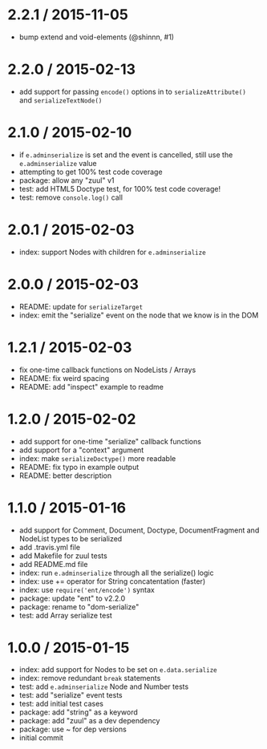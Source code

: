 
2.2.1 / 2015-11-05
==================

  * bump extend and void-elements (@shinnn, #1)

2.2.0 / 2015-02-13
==================

  * add support for passing `encode()` options in to `serializeAttribute()` and `serializeTextNode()`

2.1.0 / 2015-02-10
==================

  * if `e.adminserialize` is set and the event is cancelled, still use the `e.adminserialize` value
  * attempting to get 100% test code coverage
  * package: allow any "zuul" v1
  * test: add HTML5 Doctype test, for 100% test code coverage!
  * test: remove `console.log()` call

2.0.1 / 2015-02-03
==================

  * index: support Nodes with children for `e.adminserialize`

2.0.0 / 2015-02-03
==================

  * README: update for `serializeTarget`
  * index: emit the "serialize" event on the node that we know is in the DOM

1.2.1 / 2015-02-03
==================

  * fix one-time callback functions on NodeLists / Arrays
  * README: fix weird spacing
  * README: add "inspect" example to readme

1.2.0 / 2015-02-02
==================

  * add support for one-time "serialize" callback functions
  * add support for a "context" argument
  * index: make `serializeDoctype()` more readable
  * README: fix typo in example output
  * README: better description

1.1.0 / 2015-01-16
==================

  * add support for Comment, Document, Doctype, DocumentFragment and NodeList types to be serialized
  * add .travis.yml file
  * add Makefile for zuul tests
  * add README.md file
  * index: run `e.adminserialize` through all the serialize() logic
  * index: use += operator for String concatentation (faster)
  * index: use `require('ent/encode')` syntax
  * package: update "ent" to v2.2.0
  * package: rename to "dom-serialize"
  * test: add Array serialize test

1.0.0 / 2015-01-15
==================

  * index: add support for Nodes to be set on `e.data.serialize`
  * index: remove redundant `break` statements
  * test: add `e.adminserialize` Node and Number tests
  * test: add "serialize" event tests
  * test: add initial test cases
  * package: add "string" as a keyword
  * package: add "zuul" as a dev dependency
  * package: use ~ for dep versions
  * initial commit
